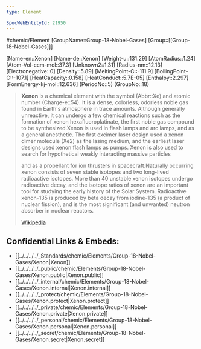 ```yaml
---
type: Element

SpocWebEntityId: 21950
---
```


#chemic/Element 
[GroupName::Group-18-Nobel-Gases]
[Group::[[Group-18-Nobel-Gases]]]


[Name-en::Xenon]
[Name-de::Xenon]
[Weight-u::131.29]
[AtomRadius::1.24]
[Atom-Vol-ccm-mol::37.3]
[Unknown2::1.31]
[Radius-nm::12.13]
[Electronegative::0]
[Density::5.89]
[MeltingPoint-C::-111.9]
[BoilingPoint-C::-107.1]
[HeatCapacity::0.158]
[HeatConduct::5.7E-05]
[Enthalpy::2.297]
[FormEnergy-kj-mol::12.636]
(PeriodNo::5)
(GroupNo::18)



> **Xenon** is a chemical element with the symbol (Abbr::Xe) and atomic number (Charge-e::54). It is a dense, colorless, odorless noble gas found in Earth's atmosphere in trace amounts. Although generally unreactive, it can undergo a few chemical reactions such as the formation of xenon hexafluoroplatinate, the first noble gas compound to be synthesized.Xenon is used in flash lamps and arc lamps, and as a general anesthetic. The first excimer laser design used a xenon dimer molecule (Xe2) as the lasing medium, and the earliest laser designs used xenon flash lamps as pumps. Xenon is also used to search for hypothetical weakly interacting massive particles
>
> and as a propellant for ion thrusters in spacecraft.Naturally occurring xenon consists of seven stable isotopes and two long-lived radioactive isotopes. More than 40 unstable xenon isotopes undergo radioactive decay, and the isotope ratios of xenon are an important tool for studying the early history of the Solar System. Radioactive xenon-135 is produced by beta decay from iodine-135 (a product of nuclear fission), and is the most significant (and unwanted) neutron absorber in nuclear reactors.
>
> [Wikipedia](https://en.wikipedia.org/wiki/Xenon)




## Confidential Links & Embeds: 
- [[../../../../_Standards/chemic/Elements/Group-18-Nobel-Gases/Xenon|Xenon]] 
- [[../../../../_public/chemic/Elements/Group-18-Nobel-Gases/Xenon.public|Xenon.public]] 
- [[../../../../_internal/chemic/Elements/Group-18-Nobel-Gases/Xenon.internal|Xenon.internal]] 
- [[../../../../_protect/chemic/Elements/Group-18-Nobel-Gases/Xenon.protect|Xenon.protect]] 
- [[../../../../_private/chemic/Elements/Group-18-Nobel-Gases/Xenon.private|Xenon.private]] 
- [[../../../../_personal/chemic/Elements/Group-18-Nobel-Gases/Xenon.personal|Xenon.personal]] 
- [[../../../../_secret/chemic/Elements/Group-18-Nobel-Gases/Xenon.secret|Xenon.secret]] 
